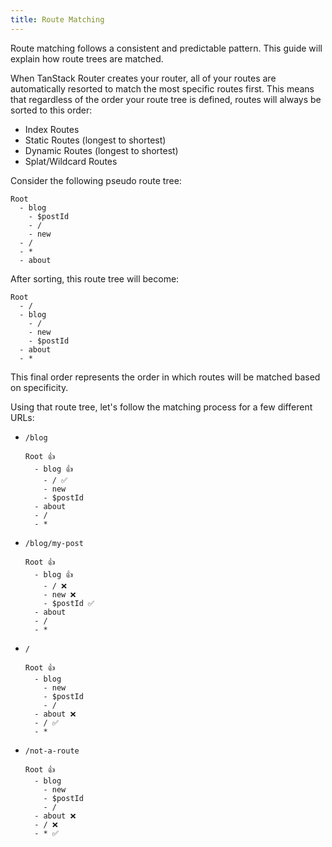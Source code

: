 ```yaml
---
title: Route Matching
---
```


Route matching follows a consistent and predictable pattern. This guide will explain how route trees are matched.

When TanStack Router creates your router, all of your routes are automatically resorted to match the most specific routes first. This means that regardless of the order your route tree is defined, routes will always be sorted to this order:

- Index Routes
- Static Routes (longest to shortest)
- Dynamic Routes (longest to shortest)
- Splat/Wildcard Routes

Consider the following pseudo route tree:

```
Root
  - blog
    - $postId
    - /
    - new
  - /
  - *
  - about
```

After sorting, this route tree will become:

```
Root
  - /
  - blog
    - /
    - new
    - $postId
  - about
  - *
```

This final order represents the order in which routes will be matched based on specificity.

Using that route tree, let's follow the matching process for a few different URLs:

- `/blog`
  ```
  Root 👍
    - blog 👍
      - / ✅
      - new
      - $postId
    - about
    - /
    - *
  ```
- `/blog/my-post`
  ```
  Root 👍
    - blog 👍
      - / ❌
      - new ❌
      - $postId ✅
    - about
    - /
    - *
  ```
- `/`
  ```
  Root 👍
    - blog
      - new
      - $postId
      - /
    - about ❌
    - / ✅
    - *
  ```
- `/not-a-route`
  ```
  Root 👍
    - blog
      - new
      - $postId
      - /
    - about ❌
    - / ❌
    - * ✅
  ```
